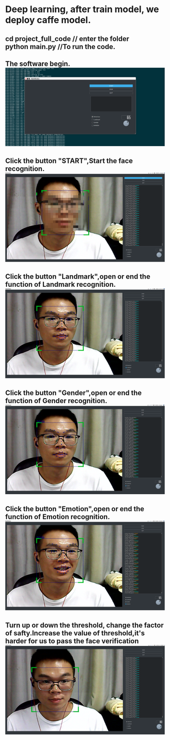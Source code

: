 Deep learning, after train model, we deploy caffe model.
==
cd project_full_code // enter the folder<Br/>
python main.py //To run the code.
----
The software begin.![1](begin.png)
--
Click the button "START",Start the face recognition.![2](start.png)
--
Click the button "Landmark",open or end the function of Landmark recognition.![3](landermark.png)
--
Click the button "Gender",open or end the function of Gender recognition.![4](gender.png)
--
Click the button "Emotion",open or end the function of Emotion recognition.![5](emotion.png) 
--
Turn up or down the threshold, change the factor of safty.Increase the value of threshold,it's harder for us to pass the face verification![Threshold](6.png)
--
